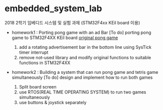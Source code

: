 # embedded_system_lab
2018 2학기 임베디드 시스템 및 실험 과제 (STM32F4xx KEil board 이용)
* homework1 : Porting pong game with an ad Bar
  [To do]
  porting pong game to STM32F4XX KEil board [original pong game](https://www.youtube.com/watch?v=e4VRgY3tkh0)
  1. add a rotating advertisement bar in the bottom line using SysTick timer interrupt
  2. remove not-used library and modify original functions to suitable functions in STM32F4XX

* homework2 : Building a system that can run pong game and tetris game simultaneously
  [To do]
  design and implement how to run both games
  1. Split board screen
  2. use RTOS(REAL TIME OPERATING SYSTEM) to run two games simultaneously
  3. use buttons & joystick separately
  
